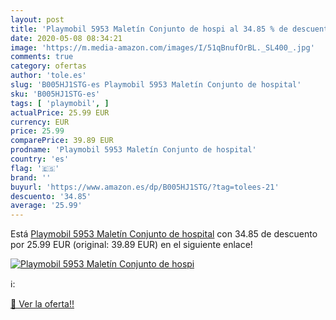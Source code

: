 ```yaml
---
layout: post
title: 'Playmobil 5953 Maletín Conjunto de hospi al 34.85 % de descuento'
date: 2020-05-08 08:34:21
image: 'https://m.media-amazon.com/images/I/51qBnufOrBL._SL400_.jpg'
comments: true
category: ofertas
author: 'tole.es'
slug: 'B005HJ1STG-es Playmobil 5953 Maletín Conjunto de hospital'
sku: 'B005HJ1STG-es'
tags: [ 'playmobil', ]
actualPrice: 25.99 EUR
currency: EUR
price: 25.99
comparePrice: 39.89 EUR
prodname: 'Playmobil 5953 Maletín Conjunto de hospital'
country: 'es'
flag: '🇪🇸'
brand: ''
buyurl: 'https://www.amazon.es/dp/B005HJ1STG/?tag=tolees-21'
descuento: '34.85'
average: '25.99'
---
```


Está [Playmobil 5953 Maletín Conjunto de hospital](https://www.amazon.es/dp/B005HJ1STG/?tag=tolees-21) con 34.85 de descuento por 25.99 EUR (original: 39.89 EUR) en el siguiente enlace!

[![Playmobil 5953 Maletín Conjunto de hospi](https://m.media-amazon.com/images/I/51qBnufOrBL._SL400_.jpg)](https://www.amazon.es/dp/B005HJ1STG/?tag=tolees-21)

ℹ️:


[🛒 Ver la oferta!!](https://www.amazon.es/dp/B005HJ1STG/?tag=tolees-21)
